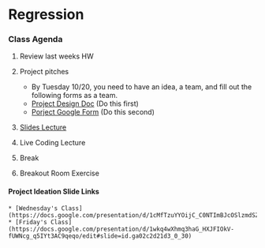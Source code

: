 # Regression

### Class Agenda
1. Review last weeks HW
2. Project pitches
	* By Tuesday 10/20, you need to have an idea, a team, and fill out the following forms as a team. 
	* [Project Design Doc](https://docs.google.com/document/d/1avQ6WheD7tdgx54c0rrEHVoz9I6kpgMTA7HeYMWMKGc/edit?usp=sharing) (Do this first) 
	* [Porject Google Form](https://docs.google.com/forms/d/1tTUWioYksUuukgbX5xSBYFwGLUol9GCaOk_72ZxXtiE/prefill) (Do this second) 

3. [Slides Lecture](https://docs.google.com/presentation/d/1zIm-B1dtiDqmzLkwobKfVGag-ShnyxoAn4_NmcTlndI/edit?usp=sharing)
4. Live Coding Lecture
5. Break
6. Breakout Room Exercise


#### Project Ideation Slide Links
	* [Wednesday's Class](https://docs.google.com/presentation/d/1cMfTzuYYOijC_C0NTImBJcOSlzmdSZ7jBLqHMADfa1c/edit#slide=id.ga02c2d21d0_0_66)
	* [Friday's Class](https://docs.google.com/presentation/d/1wkq4wXhmq3haG_HXJFIOkV-fUWNcg_q5IYt3AC9qeqo/edit#slide=id.ga02c2d21d3_0_30)


